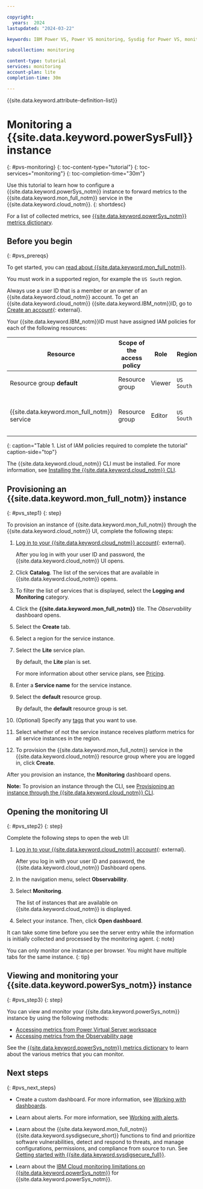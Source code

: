 ```yaml
---

copyright:
  years:  2024
lastupdated: "2024-03-22"

keywords: IBM Power VS, Power VS monitoring, Sysdig for Power VS, monitoring a virtual server

subcollection: monitoring

content-type: tutorial
services: monitoring
account-plan: lite
completion-time: 30m

---
```


{{site.data.keyword.attribute-definition-list}}


# Monitoring a {{site.data.keyword.powerSysFull}} instance
{: #pvs-monitoring}
{: toc-content-type="tutorial"}
{: toc-services="monitoring"}
{: toc-completion-time="30m"}

Use this tutorial to learn how to configure a {{site.data.keyword.powerSys_notm}} instance to forward metrics to the {{site.data.keyword.mon_full_notm}} service in the {{site.data.keyword.cloud_notm}}.
{: shortdesc}

For a list of collected metrics, see [{{site.data.keyword.powerSys_notm}} metrics dictionary](/docs/power-iaas?topic=power-iaas-monitor-sysdig#sysdig-metrics-dictionary).

## Before you begin
{: #pvs_prereqs}

To get started, you can [read about {{site.data.keyword.mon_full_notm}}](/docs/monitoring?topic=monitoring-getting-started).

You must work in a supported region, for example the `US South` region.

Always use a user ID that is a member or an owner of an {{site.data.keyword.cloud_notm}} account. To get an {{site.data.keyword.cloud_notm}} {{site.data.keyword.IBM_notm}}ID, go to [Create an account](https://cloud.ibm.com/login){: external}.

Your {{site.data.keyword.IBM_notm}}ID must have assigned IAM policies for each of the following resources:

| Resource                             | Scope of the access policy | Role    | Region    | Information                  |
|--------------------------------------|----------------------------|---------|-----------|------------------------------|
| Resource group **default**           |  Resource group            | Viewer  | `US South`  | This policy is required to allow the user to see service instances in the **default** resource group.    |
| {{site.data.keyword.mon_full_notm}} service |  Resource group            | Editor  | `US South`  | This policy is required to allow the user to provision and administer the {{site.data.keyword.mon_full_notm}} service in the **default** resource group.   |
{: caption="Table 1. List of IAM policies required to complete the tutorial" caption-side="top"}

The {{site.data.keyword.cloud_notm}} CLI must be installed. For more information, see [Installing the {{site.data.keyword.cloud_notm}} CLI](/docs/cli?topic=cli-install-ibmcloud-cli).

## Provisioning an {{site.data.keyword.mon_full_notm}} instance
{: #pvs_step1}
{: step}

To provision an instance of {{site.data.keyword.mon_full_notm}} through the {{site.data.keyword.cloud_notm}} UI, complete the following steps:

1. [Log in to your {{site.data.keyword.cloud_notm}} account](https://cloud.ibm.com/login){: external}.

   After you log in with your user ID and password, the {{site.data.keyword.cloud_notm}} UI opens.

2. Click **Catalog**. The list of the services that are available in {{site.data.keyword.cloud_notm}} opens.

3. To filter the list of services that is displayed, select the **Logging and Monitoring** category.

4. Click the **{{site.data.keyword.mon_full_notm}}** tile. The *Observability* dashboard opens.

5. Select the **Create** tab.

6. Select a region for the service instance.

7. Select the **Lite** service plan.

   By default, the **Lite** plan is set.

   For more information about other service plans, see [Pricing](/docs/monitoring?topic=monitoring-pricing_plans).

8. Enter a **Service name** for the service instance.

9. Select the **default** resource group.

   By default, the **default** resource group is set.

10. (Optional) Specify any [tags](/docs/account?topic=account-tag) that you want to use.

11. Select whether of not the service instance receives platform metrics for all service instances in the region.

12. To provision the {{site.data.keyword.mon_full_notm}} service in the {{site.data.keyword.cloud_notm}} resource group where you are logged in, click **Create**.

After you provision an instance, the **Monitoring** dashboard opens.

**Note:** To provision an instance through the CLI, see [Provisioning an instance through the {{site.data.keyword.cloud_notm}} CLI](/docs/monitoring?topic=monitoring-provision#provision_cli).

## Opening the monitoring UI
{: #pvs_step2}
{: step}

Complete the following steps to open the web UI:

1. [Log in to your {{site.data.keyword.cloud_notm}} account](https://cloud.ibm.com/login){: external}.

   After you log in with your user ID and password, the {{site.data.keyword.cloud_notm}} Dashboard opens.

2. In the navigation menu, select **Observability**.

3. Select **Monitoring**.

   The list of instances that are available on {{site.data.keyword.cloud_notm}} is displayed.

4. Select your instance. Then, click **Open dashboard**.

It can take some time before you see the server entry while the information is initially collected and processed by the monitoring agent.
{: note}

You can only monitor one instance per browser. You might have multiple tabs for the same instance.
{: tip}

## Viewing and monitoring your {{site.data.keyword.powerSys_notm}} instance
{: #pvs_step3}
{: step}

You can view and monitor your {{site.data.keyword.powerSys_notm}} instance by using the following methods:
- [Accessing metrics from Power Virtual Server workspace](/docs/power-iaas?topic=power-iaas-monitor-sysdig#sysdig-view-ui)
- [Accessing metrics from the Observability page](/docs/power-iaas?topic=power-iaas-monitor-sysdig#sysdig-view-ob)

See the [{{site.data.keyword.powerSys_notm}} metrics dictionary](/docs/power-iaas?topic=power-iaas-monitor-sysdig#sysdig-metrics-dictionary) to learn about the various metrics that you can monitor.

## Next steps
{: #pvs_next_steps}

- Create a custom dashboard. For more information, see [Working with dashboards](/docs/monitoring?topic=monitoring-dashboards#dashboards).

- Learn about alerts. For more information, see [Working with alerts](/docs/monitoring?topic=monitoring-monitoring#monitoring_alerts).

- Learn about the {{site.data.keyword.mon_full_notm}} {{site.data.keyword.sysdigsecure_short}} functions to find and prioritize software vulnerabilities, detect and respond to threats, and manage configurations, permissions, and compliance from source to run. See [Getting started with {{site.data.keyword.sysdigsecure_full}}](/docs/workload-protection?topic=workload-protection-getting-started).

- Learn about the [IBM Cloud monitoring limitations on {{site.data.keyword.powerSys_notm}}](/docs/power-iaas?topic=power-iaas-monitor-sysdig#sysdig-limits) for {{site.data.keyword.powerSys_notm}}.